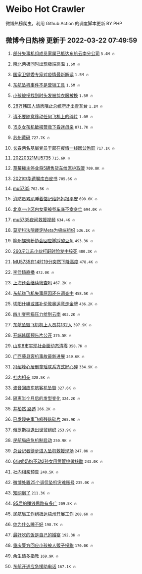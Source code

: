 # Weibo Hot Crawler 



微博热榜爬虫，利用 Github Action 的调度脚本更新 BY PHP 


## 微博今日热榜 更新于 2022-03-22 07:49:59 
1. [部分失事机组成员家属已抵达东航云南分公司](https://s.weibo.com/weibo?q=%23%E9%83%A8%E5%88%86%E5%A4%B1%E4%BA%8B%E6%9C%BA%E7%BB%84%E6%88%90%E5%91%98%E5%AE%B6%E5%B1%9E%E5%B7%B2%E6%8A%B5%E8%BE%BE%E4%B8%9C%E8%88%AA%E4%BA%91%E5%8D%97%E5%88%86%E5%85%AC%E5%8F%B8%23&Refer=top) `5.4M 🔥` 

1. [南北两极同时出现极端高温](https://s.weibo.com/weibo?q=%23%E5%8D%97%E5%8C%97%E4%B8%A4%E6%9E%81%E5%90%8C%E6%97%B6%E5%87%BA%E7%8E%B0%E6%9E%81%E7%AB%AF%E9%AB%98%E6%B8%A9%23&Refer=top) `1.6M 🔥` 

1. [国家卫健委专家对疫情最新解读](https://s.weibo.com/weibo?q=%23%E5%9B%BD%E5%AE%B6%E5%8D%AB%E5%81%A5%E5%A7%94%E4%B8%93%E5%AE%B6%E5%AF%B9%E7%96%AB%E6%83%85%E6%9C%80%E6%96%B0%E8%A7%A3%E8%AF%BB%23&Refer=top) `1.5M 🔥` 

1. [东航坠机事件不是营销工具](https://s.weibo.com/weibo?q=%23%E4%B8%9C%E8%88%AA%E5%9D%A0%E6%9C%BA%E4%BA%8B%E4%BB%B6%E4%B8%8D%E6%98%AF%E8%90%A5%E9%94%80%E5%B7%A5%E5%85%B7%23&Refer=top) `1.5M 🔥` 

1. [小孩被拐找到时头发被剪衣服被换](https://s.weibo.com/weibo?q=%23%E5%B0%8F%E5%AD%A9%E8%A2%AB%E6%8B%90%E6%89%BE%E5%88%B0%E6%97%B6%E5%A4%B4%E5%8F%91%E8%A2%AB%E5%89%AA%E8%A1%A3%E6%9C%8D%E8%A2%AB%E6%8D%A2%23&Refer=top) `1.5M 🔥` 

1. [28万韩国人请愿阻止总统府迁出青瓦台](https://s.weibo.com/weibo?q=%2328%E4%B8%87%E9%9F%A9%E5%9B%BD%E4%BA%BA%E8%AF%B7%E6%84%BF%E9%98%BB%E6%AD%A2%E6%80%BB%E7%BB%9F%E5%BA%9C%E8%BF%81%E5%87%BA%E9%9D%92%E7%93%A6%E5%8F%B0%23&Refer=top) `1.1M 🔥` 

1. [请不要随意移动任何飞机上的碎片](https://s.weibo.com/weibo?q=%23%E8%AF%B7%E4%B8%8D%E8%A6%81%E9%9A%8F%E6%84%8F%E7%A7%BB%E5%8A%A8%E4%BB%BB%E4%BD%95%E9%A3%9E%E6%9C%BA%E4%B8%8A%E7%9A%84%E7%A2%8E%E7%89%87%23&Refer=top) `1.0M 🔥` 

1. [15岁女孩机敏报警救下昏迷母亲](https://s.weibo.com/weibo?q=%2315%E5%B2%81%E5%A5%B3%E5%AD%A9%E6%9C%BA%E6%95%8F%E6%8A%A5%E8%AD%A6%E6%95%91%E4%B8%8B%E6%98%8F%E8%BF%B7%E6%AF%8D%E4%BA%B2%23&Refer=top) `871.7K 🔥` 

1. [苏州黄码](https://s.weibo.com/weibo?q=%23%E8%8B%8F%E5%B7%9E%E9%BB%84%E7%A0%81%23&Refer=top) `727.7K 🔥` 

1. [长春两名基层党员干部在疫情一线因公殉职](https://s.weibo.com/weibo?q=%23%E9%95%BF%E6%98%A5%E4%B8%A4%E5%90%8D%E5%9F%BA%E5%B1%82%E5%85%9A%E5%91%98%E5%B9%B2%E9%83%A8%E5%9C%A8%E7%96%AB%E6%83%85%E4%B8%80%E7%BA%BF%E5%9B%A0%E5%85%AC%E6%AE%89%E8%81%8C%23&Refer=top) `717.1K 🔥` 

1. [20220321MU5735](https://s.weibo.com/weibo?q=%2320220321MU5735%23&Refer=top) `715.6K 🔥` 

1. [草莓摊主停业将5辆售货车给医护取暖](https://s.weibo.com/weibo?q=%23%E8%8D%89%E8%8E%93%E6%91%8A%E4%B8%BB%E5%81%9C%E4%B8%9A%E5%B0%865%E8%BE%86%E5%94%AE%E8%B4%A7%E8%BD%A6%E7%BB%99%E5%8C%BB%E6%8A%A4%E5%8F%96%E6%9A%96%23&Refer=top) `709.8K 🔥` 

1. [2021中华遗嘱库白皮书](https://s.weibo.com/weibo?q=%232021%E4%B8%AD%E5%8D%8E%E9%81%97%E5%98%B1%E5%BA%93%E7%99%BD%E7%9A%AE%E4%B9%A6%23&Refer=top) `705.6K 🔥` 

1. [mu5735](https://s.weibo.com/weibo?q=%23mu5735%23&Refer=top) `702.5K 🔥` 

1. [消防员累趴睡着惦记给妈妈报平安](https://s.weibo.com/weibo?q=%23%E6%B6%88%E9%98%B2%E5%91%98%E7%B4%AF%E8%B6%B4%E7%9D%A1%E7%9D%80%E6%83%A6%E8%AE%B0%E7%BB%99%E5%A6%88%E5%A6%88%E6%8A%A5%E5%B9%B3%E5%AE%89%23&Refer=top) `698.6K 🔥` 

1. [北京一小区内女童被卷车底不幸身亡](https://s.weibo.com/weibo?q=%23%E5%8C%97%E4%BA%AC%E4%B8%80%E5%B0%8F%E5%8C%BA%E5%86%85%E5%A5%B3%E7%AB%A5%E8%A2%AB%E5%8D%B7%E8%BD%A6%E5%BA%95%E4%B8%8D%E5%B9%B8%E8%BA%AB%E4%BA%A1%23&Refer=top) `694.0K 🔥` 

1. [mu5735夜间救援视频](https://s.weibo.com/weibo?q=%23mu5735%E5%A4%9C%E9%97%B4%E6%95%91%E6%8F%B4%E8%A7%86%E9%A2%91%23&Refer=top) `634.4K 🔥` 

1. [莫斯科法院裁定Meta为极端组织](https://s.weibo.com/weibo?q=%23%E8%8E%AB%E6%96%AF%E7%A7%91%E6%B3%95%E9%99%A2%E8%A3%81%E5%AE%9AMeta%E4%B8%BA%E6%9E%81%E7%AB%AF%E7%BB%84%E7%BB%87%23&Refer=top) `536.1K 🔥` 

1. [柳州螺蛳粉协会回应脚踩酸豆角](https://s.weibo.com/weibo?q=%23%E6%9F%B3%E5%B7%9E%E8%9E%BA%E8%9B%B3%E7%B2%89%E5%8D%8F%E4%BC%9A%E5%9B%9E%E5%BA%94%E8%84%9A%E8%B8%A9%E9%85%B8%E8%B1%86%E8%A7%92%23&Refer=top) `493.3K 🔥` 

1. [260斤江苏小伙打鼾时险梦中猝死](https://s.weibo.com/weibo?q=%23260%E6%96%A4%E6%B1%9F%E8%8B%8F%E5%B0%8F%E4%BC%99%E6%89%93%E9%BC%BE%E6%97%B6%E9%99%A9%E6%A2%A6%E4%B8%AD%E7%8C%9D%E6%AD%BB%23&Refer=top) `480.3K 🔥` 

1. [MU5735在14时19分突然下降高度](https://s.weibo.com/weibo?q=%23MU5735%E5%9C%A814%E6%97%B619%E5%88%86%E7%AA%81%E7%84%B6%E4%B8%8B%E9%99%8D%E9%AB%98%E5%BA%A6%23&Refer=top) `478.4K 🔥` 

1. [李佳琦直播](https://s.weibo.com/weibo?q=%23%E6%9D%8E%E4%BD%B3%E7%90%A6%E7%9B%B4%E6%92%AD%23&Refer=top) `473.0K 🔥` 

1. [上海还会继续筛查吗](https://s.weibo.com/weibo?q=%23%E4%B8%8A%E6%B5%B7%E8%BF%98%E4%BC%9A%E7%BB%A7%E7%BB%AD%E7%AD%9B%E6%9F%A5%E5%90%97%23&Refer=top) `467.2K 🔥` 

1. [东航称飞机失事原因还在调查中](https://s.weibo.com/weibo?q=%23%E4%B8%9C%E8%88%AA%E7%A7%B0%E9%A3%9E%E6%9C%BA%E5%A4%B1%E4%BA%8B%E5%8E%9F%E5%9B%A0%E8%BF%98%E5%9C%A8%E8%B0%83%E6%9F%A5%E4%B8%AD%23&Refer=top) `458.5K 🔥` 

1. [切阳什姐或递补伦敦奥运竞走金牌](https://s.weibo.com/weibo?q=%23%E5%88%87%E9%98%B3%E4%BB%80%E5%A7%90%E6%88%96%E9%80%92%E8%A1%A5%E4%BC%A6%E6%95%A6%E5%A5%A5%E8%BF%90%E7%AB%9E%E8%B5%B0%E9%87%91%E7%89%8C%23&Refer=top) `436.2K 🔥` 

1. [四川变熊猫压力给到云南](https://s.weibo.com/weibo?q=%23%E5%9B%9B%E5%B7%9D%E5%8F%98%E7%86%8A%E7%8C%AB%E5%8E%8B%E5%8A%9B%E7%BB%99%E5%88%B0%E4%BA%91%E5%8D%97%23&Refer=top) `403.2K 🔥` 

1. [东航坠毁飞机机上人员共132人](https://s.weibo.com/weibo?q=%23%E4%B8%9C%E8%88%AA%E5%9D%A0%E6%AF%81%E9%A3%9E%E6%9C%BA%E6%9C%BA%E4%B8%8A%E4%BA%BA%E5%91%98%E5%85%B1132%E4%BA%BA%23&Refer=top) `397.9K 🔥` 

1. [开端韩国预告片公开](https://s.weibo.com/weibo?q=%23%E5%BC%80%E7%AB%AF%E9%9F%A9%E5%9B%BD%E9%A2%84%E5%91%8A%E7%89%87%E5%85%AC%E5%BC%80%23&Refer=top) `375.5K 🔥` 

1. [山东8市实现社会面动态清零](https://s.weibo.com/weibo?q=%23%E5%B1%B1%E4%B8%9C8%E5%B8%82%E5%AE%9E%E7%8E%B0%E7%A4%BE%E4%BC%9A%E9%9D%A2%E5%8A%A8%E6%80%81%E6%B8%85%E9%9B%B6%23&Refer=top) `358.7K 🔥` 

1. [广西藤县客机事故最新进展](https://s.weibo.com/weibo?q=%23%E5%B9%BF%E8%A5%BF%E8%97%A4%E5%8E%BF%E5%AE%A2%E6%9C%BA%E4%BA%8B%E6%95%85%E6%9C%80%E6%96%B0%E8%BF%9B%E5%B1%95%23&Refer=top) `349.6K 🔥` 

1. [冯绍峰心居删童瑶联系方式好心碎](https://s.weibo.com/weibo?q=%23%E5%86%AF%E7%BB%8D%E5%B3%B0%E5%BF%83%E5%B1%85%E5%88%A0%E7%AB%A5%E7%91%B6%E8%81%94%E7%B3%BB%E6%96%B9%E5%BC%8F%E5%A5%BD%E5%BF%83%E7%A2%8E%23&Refer=top) `334.9K 🔥` 

1. [社内相亲](https://s.weibo.com/weibo?q=%E7%A4%BE%E5%86%85%E7%9B%B8%E4%BA%B2&Refer=top) `328.5K 🔥` 

1. [波音回应东航客机坠毁](https://s.weibo.com/weibo?q=%23%E6%B3%A2%E9%9F%B3%E5%9B%9E%E5%BA%94%E4%B8%9C%E8%88%AA%E5%AE%A2%E6%9C%BA%E5%9D%A0%E6%AF%81%23&Refer=top) `327.6K 🔥` 

1. [隔离半个月后的发型变化](https://s.weibo.com/weibo?q=%23%E9%9A%94%E7%A6%BB%E5%8D%8A%E4%B8%AA%E6%9C%88%E5%90%8E%E7%9A%84%E5%8F%91%E5%9E%8B%E5%8F%98%E5%8C%96%23&Refer=top) `324.2K 🔥` 

1. [井柏然 路透](https://s.weibo.com/weibo?q=%E4%BA%95%E6%9F%8F%E7%84%B6%20%E8%B7%AF%E9%80%8F&Refer=top) `266.2K 🔥` 

1. [已发现失事飞机残骸碎片](https://s.weibo.com/weibo?q=%23%E5%B7%B2%E5%8F%91%E7%8E%B0%E5%A4%B1%E4%BA%8B%E9%A3%9E%E6%9C%BA%E6%AE%8B%E9%AA%B8%E7%A2%8E%E7%89%87%23&Refer=top) `265.9K 🔥` 

1. [俄罗斯拟退出世贸组织](https://s.weibo.com/weibo?q=%23%E4%BF%84%E7%BD%97%E6%96%AF%E6%8B%9F%E9%80%80%E5%87%BA%E4%B8%96%E8%B4%B8%E7%BB%84%E7%BB%87%23&Refer=top) `253.9K 🔥` 

1. [民航局应急机制启动](https://s.weibo.com/weibo?q=%23%E6%B0%91%E8%88%AA%E5%B1%80%E5%BA%94%E6%80%A5%E6%9C%BA%E5%88%B6%E5%90%AF%E5%8A%A8%23&Refer=top) `250.9K 🔥` 

1. [总台记者徒步进入坠机救援现场](https://s.weibo.com/weibo?q=%23%E6%80%BB%E5%8F%B0%E8%AE%B0%E8%80%85%E5%BE%92%E6%AD%A5%E8%BF%9B%E5%85%A5%E5%9D%A0%E6%9C%BA%E6%95%91%E6%8F%B4%E7%8E%B0%E5%9C%BA%23&Refer=top) `247.0K 🔥` 

1. [6旬奶奶抱不动2孙女用箩筐挑做核酸](https://s.weibo.com/weibo?q=%236%E6%97%AC%E5%A5%B6%E5%A5%B6%E6%8A%B1%E4%B8%8D%E5%8A%A82%E5%AD%99%E5%A5%B3%E7%94%A8%E7%AE%A9%E7%AD%90%E6%8C%91%E5%81%9A%E6%A0%B8%E9%85%B8%23&Refer=top) `243.0K 🔥` 

1. [社内相亲预告](https://s.weibo.com/weibo?q=%E7%A4%BE%E5%86%85%E7%9B%B8%E4%BA%B2%E9%A2%84%E5%91%8A&Refer=top) `240.5K 🔥` 

1. [微博处置25个调侃坠机灾难账号](https://s.weibo.com/weibo?q=%23%E5%BE%AE%E5%8D%9A%E5%A4%84%E7%BD%AE25%E4%B8%AA%E8%B0%83%E4%BE%83%E5%9D%A0%E6%9C%BA%E7%81%BE%E9%9A%BE%E8%B4%A6%E5%8F%B7%23&Refer=top) `235.0K 🔥` 

1. [知网崩了](https://s.weibo.com/weibo?q=%E7%9F%A5%E7%BD%91%E5%B4%A9%E4%BA%86&Refer=top) `211.3K 🔥` 

1. [95后的赚钱思路有多广](https://s.weibo.com/weibo?q=%2395%E5%90%8E%E7%9A%84%E8%B5%9A%E9%92%B1%E6%80%9D%E8%B7%AF%E6%9C%89%E5%A4%9A%E5%B9%BF%23&Refer=top) `209.5K 🔥` 

1. [民航局工作组抵达梧州开展工作](https://s.weibo.com/weibo?q=%23%E6%B0%91%E8%88%AA%E5%B1%80%E5%B7%A5%E4%BD%9C%E7%BB%84%E6%8A%B5%E8%BE%BE%E6%A2%A7%E5%B7%9E%E5%BC%80%E5%B1%95%E5%B7%A5%E4%BD%9C%23&Refer=top) `208.6K 🔥` 

1. [你为什么睡不好](https://s.weibo.com/weibo?q=%23%E4%BD%A0%E4%B8%BA%E4%BB%80%E4%B9%88%E7%9D%A1%E4%B8%8D%E5%A5%BD%23&Refer=top) `198.7K 🔥` 

1. [最好吃的饭是自己的婚宴](https://s.weibo.com/weibo?q=%23%E6%9C%80%E5%A5%BD%E5%90%83%E7%9A%84%E9%A5%AD%E6%98%AF%E8%87%AA%E5%B7%B1%E7%9A%84%E5%A9%9A%E5%AE%B4%23&Refer=top) `192.3K 🔥` 

1. [重庆警方回应小孩被人贩子拐跑](https://s.weibo.com/weibo?q=%23%E9%87%8D%E5%BA%86%E8%AD%A6%E6%96%B9%E5%9B%9E%E5%BA%94%E5%B0%8F%E5%AD%A9%E8%A2%AB%E4%BA%BA%E8%B4%A9%E5%AD%90%E6%8B%90%E8%B7%91%23&Refer=top) `170.0K 🔥` 

1. [余生请多指教](https://s.weibo.com/weibo?q=%E4%BD%99%E7%94%9F%E8%AF%B7%E5%A4%9A%E6%8C%87%E6%95%99&Refer=top) `169.9K 🔥` 

1. [东航开通应急援助电话](https://s.weibo.com/weibo?q=%23%E4%B8%9C%E8%88%AA%E5%BC%80%E9%80%9A%E5%BA%94%E6%80%A5%E6%8F%B4%E5%8A%A9%E7%94%B5%E8%AF%9D%23&Refer=top) `167.1K 🔥` 

